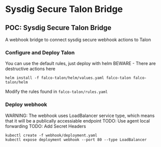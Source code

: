 # Sysdig Secure Talon Bridge
## POC: Sysdig Secure Talon Bridge

A webhook bridge to connect sysdig secure webhook actions to Talon

### Configure and Deploy Talon

You can use the default rules, just deploy with helm
BEWARE - There are destructive actions here
```
helm install -f falco-talon/helm/values.yaml falco-talon falco-talon/helm
```

Modify the rules found in `falco-talon/rules.yaml`

### Deploy webhook

WARNING: The webhook uses LoadBalancer service type, which means that it will be a publically accessiable endpoint
TODO: Use agent local forwarding
TODO: Add Secret Headers

```
kubectl create -f webhook/deployment.yaml
kubectl expose deployment webhook --port 80 --type LoadBalancer
```
